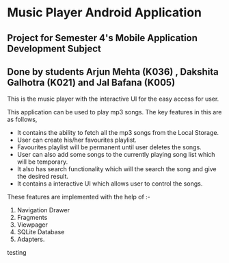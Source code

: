 # Music Player Android Application

## Project for Semester 4's Mobile Application Development Subject

## Done by students Arjun Mehta (K036) , Dakshita Galhotra (K021) and Jal Bafana (K005)

This is the music player with the interactive UI for the easy access for user.

This application can be used to play mp3 songs. The key features in this are as follows,
- It contains the ability to fetch all the mp3 songs from the Local Storage. 
- User can create his/her favourites playlist.
- Favourites playlist will be permanent until user deletes the songs.
- User can also add some songs to the currently playing song list which will be temporary.
- It also has search functionality which will the search the song and give the desired result.
- It contains a interactive UI which allows user to control the songs.

These features are implemented with the help of :-
1. Navigation Drawer
2. Fragments
3. Viewpager
4. SQLite Database
5. Adapters.

testing
